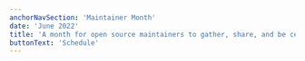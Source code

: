 ```yaml
---
anchorNavSection: 'Maintainer Month'
date: 'June 2022'
title: 'A month for open source maintainers to gather, share, and be celebrated.'
buttonText: 'Schedule'
---
```

